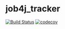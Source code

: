 # job4j_tracker
[![Build Status](https://travis-ci.com/afoni41985/job4j_tracker.svg?branch=master)](https://travis-ci.com/afoni41985/job4j_tracker)
[![codecov](https://codecov.io/gh/afoni41985/job4j/branch/master/graph/badge.svg?token=ISD1BRR50R)](https://codecov.io/gh/afoni41985/job4j)